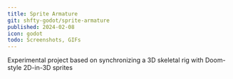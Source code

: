 ```yaml
---
title: Sprite Armature
git: shfty-godot/sprite-armature
published: 2024-02-08
icon: godot
todo: Screenshots, GIFs
---
```


Experimental project based on synchronizing a 3D skeletal rig with Doom-style 2D-in-3D sprites

